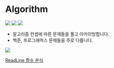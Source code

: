 # Algorithm

<img src="https://img.shields.io/badge/Swift-v5.0-red?logo=swift" />  <img src="https://img.shields.io/badge/Xcode-v13.0-blue?logo=Xcode" />  <img src="http://mazassumnida.wtf/api/mini/generate_badge?boj=royalcircle97"/>
- 알고리즘 컨셉에 따른 문제들을 풀고 아카이빙합니다.
- 백준, 프로그래머스 문제들을 주로 다룹니다.
<img src="http://mazandi.herokuapp.com/api?handle=royalcircle97&theme=dark"/>

<a href="https://velog.io/@seosieve/About-ReadLine-in-Algorithm">ReadLine 함수 분석</a>
